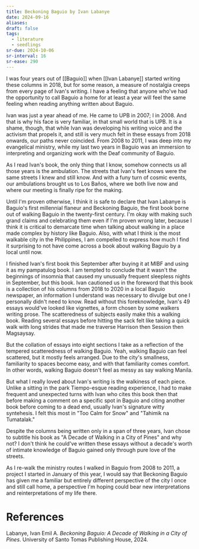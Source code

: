 ```yaml
---
title: Beckoning Baguio by Ivan Labanye
date: 2024-09-16
aliases: 
draft: false
tags:
  - literature
  - seedlings
sr-due: 2024-10-06
sr-interval: 16
sr-ease: 290
---
```

I was four years out of [[Baguio]] when [[Ivan Labanye]] started writing these columns in 2018, but for some reason, a measure of nostalgia creeps from every page of Ivan's writing. I have a feeling that anyone who've had the opportunity to call Baguio a home for at least a year will feel the same feeling when reading anything written about Baguio.

Ivan was just a year ahead of me. He came to UPB in 2007; I in 2008. And that is why his face is very familiar, in that small world that is UPB. It is a shame, though, that while Ivan was developing his writing voice and the activism that propels it, and still is very much felt in these essays from 2018 onwards, our paths never coincided. From 2008 to 2011, I was deep into my evangelical ministry, while my last two years in Baguio was an immersion to interpreting and organizing work with the Deaf community of Baguio.

As I read Ivan's book, the only thing that I know, somehow connects us all those years is the ambulation. The streets that Ivan's feet knows were the same streets I knew and still know. And with a funy turn of cosmic events, our ambulations brought us to Los Baños, where we both live now and where our meeting is finally ripe for the making.

Until I'm proven otherwise, I think it is safe to declare that Ivan Labanye is Baguio's first millennial flaneur and Beckoning Baguio, the first book borne out of walking Baguio in the twenty-first century. I'm okay with making such grand claims and celebrating them even if I'm proven wrong later, because I think it is critical to demarcate time when talking about walking in a place made complex by history like Baguio. Also, with what I think is the most walkable city in the Philippines, I am compelled to express how much I find it surprising to not have come across a book about walking Baguio by a local until now.

I finished Ivan's first book this September after buying it at MIBF and using it as my pampatulog book. I am tempted to conclude that it wasn't the beginnings of insomnia that caused my unusually frequent sleepless nights in September, but this book. Ivan cautioned us in the foreword that this book is a collection of his columns from 2018 to 2020 in a local Baguio newspaper, an information I understand was necessary to divulge but one I personally didn't need to know. Read without this foreknowledge, Ivan's 49 essays would've looked like vignettes, a form chosen by some walkers writing prose. The scatteredness of subjects easily make this a walking book. Reading several essays before hitting the sack felt like taking a quick walk with long strides that made me traverse Harrison then Session then Magsaysay.

But the collation of essays into eight sections I take as a reflection of the tempered scatteredness of walking Baguio. Yeah, walking Baguio can feel scattered, but it mostly feels arranged. Due to the city's smallness, familiarity to spaces become easy, and with that familiarity comes comfort. In other words, walking Baguio doesn't feel as messy as say walking Manila.

But what I really loved about Ivan's writing is the walkiness of each piece. Unlike a sitting in the park Tiempo-esque reading experience, I had to make frequent and unexpected turns with Ivan who cites this book then that before making a comment on a specific spot in Baguio and citing another book before coming to a dead end, usually Ivan's signature witty syntehesis. I felt this most in "Too Calm for Snow" and "Tahimik na Tumatalak."

Despite the columns being written only in a span of three years, Ivan chose to subtitle his book as "A Decade of Walking in a City of Pines" and why not? I don't think he could've written these essays without a decade's worth of intimate knowledge of Baguio gained only through pure love of the streets.

As I re-walk the ministry routes I walked in Baguio from 2008 to 2011, a project I started in January of this year, I would say that Beckoning Baguio has given me a familiar but entirely different perspective of the city I once and still call home, a perspective I'm hoping could bear new interpretations and reinterpretations of my life there.

# References

Labanye, Ivan Emil A. _Beckoning Baguio: A Decade of Walking in a City of Pines_. University of Santo Tomas Publishing House, 2024.